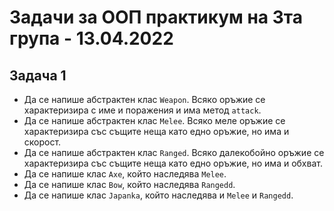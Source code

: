 # Задачи за ООП практикум на 3та група - 13.04.2022

## Задача 1
* Да се напише абстрактен клас `Weapon`. Всяко оръжие се характеризира с име и поражения и има метод `attack`.
* Да се напише абстрактен клас `Melee`. Всяко меле оръжие се характеризира със същите неща като едно оръжие, но има и скорост.
* Да се напише абстрактен клас `Ranged`. Всяко далекобойно оръжие се характеризира със същите неща като едно оръжие, но има и обхват.
* Да се напише клас `Axe`, който наследява `Melee`.
* Да се напише клас `Bow`, който наследява `Rangedd`.
* Да се напише клас `Japanka`, който наследява и `Melee` и `Rangedd`.